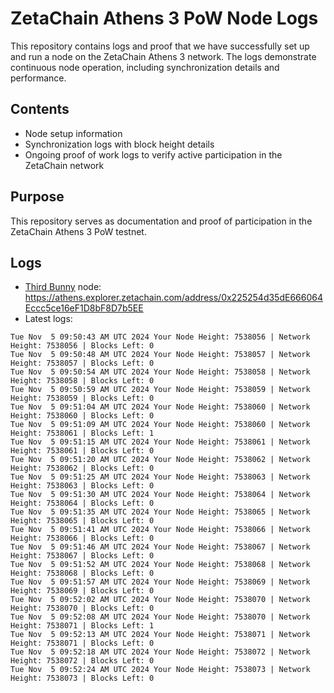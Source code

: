# ZetaChain Athens 3 PoW Node Logs
This repository contains logs and proof that we have successfully set up and run a node on the ZetaChain Athens 3 network. The logs demonstrate continuous node operation, including synchronization details and performance.

## Contents
- Node setup information
- Synchronization logs with block height details
- Ongoing proof of work logs to verify active participation in the ZetaChain network

## Purpose
This repository serves as documentation and proof of participation in the ZetaChain Athens 3 PoW testnet.

## Logs

- [Third Bunny](https://thirdbunny.xyz/) node: https://athens.explorer.zetachain.com/address/0x225254d35dE666064Eccc5ce16eF1D8bF8D7b5EE
- Latest logs:
```
Tue Nov  5 09:50:43 AM UTC 2024 Your Node Height: 7538056 | Network Height: 7538056 | Blocks Left: 0
Tue Nov  5 09:50:48 AM UTC 2024 Your Node Height: 7538057 | Network Height: 7538057 | Blocks Left: 0
Tue Nov  5 09:50:54 AM UTC 2024 Your Node Height: 7538058 | Network Height: 7538058 | Blocks Left: 0
Tue Nov  5 09:50:59 AM UTC 2024 Your Node Height: 7538059 | Network Height: 7538059 | Blocks Left: 0
Tue Nov  5 09:51:04 AM UTC 2024 Your Node Height: 7538060 | Network Height: 7538060 | Blocks Left: 0
Tue Nov  5 09:51:09 AM UTC 2024 Your Node Height: 7538060 | Network Height: 7538061 | Blocks Left: 1
Tue Nov  5 09:51:15 AM UTC 2024 Your Node Height: 7538061 | Network Height: 7538061 | Blocks Left: 0
Tue Nov  5 09:51:20 AM UTC 2024 Your Node Height: 7538062 | Network Height: 7538062 | Blocks Left: 0
Tue Nov  5 09:51:25 AM UTC 2024 Your Node Height: 7538063 | Network Height: 7538063 | Blocks Left: 0
Tue Nov  5 09:51:30 AM UTC 2024 Your Node Height: 7538064 | Network Height: 7538064 | Blocks Left: 0
Tue Nov  5 09:51:35 AM UTC 2024 Your Node Height: 7538065 | Network Height: 7538065 | Blocks Left: 0
Tue Nov  5 09:51:41 AM UTC 2024 Your Node Height: 7538066 | Network Height: 7538066 | Blocks Left: 0
Tue Nov  5 09:51:46 AM UTC 2024 Your Node Height: 7538067 | Network Height: 7538067 | Blocks Left: 0
Tue Nov  5 09:51:52 AM UTC 2024 Your Node Height: 7538068 | Network Height: 7538068 | Blocks Left: 0
Tue Nov  5 09:51:57 AM UTC 2024 Your Node Height: 7538069 | Network Height: 7538069 | Blocks Left: 0
Tue Nov  5 09:52:02 AM UTC 2024 Your Node Height: 7538070 | Network Height: 7538070 | Blocks Left: 0
Tue Nov  5 09:52:08 AM UTC 2024 Your Node Height: 7538070 | Network Height: 7538071 | Blocks Left: 1
Tue Nov  5 09:52:13 AM UTC 2024 Your Node Height: 7538071 | Network Height: 7538071 | Blocks Left: 0
Tue Nov  5 09:52:18 AM UTC 2024 Your Node Height: 7538072 | Network Height: 7538072 | Blocks Left: 0
Tue Nov  5 09:52:24 AM UTC 2024 Your Node Height: 7538073 | Network Height: 7538073 | Blocks Left: 0
```
